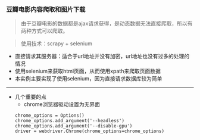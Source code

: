 ### 豆瓣电影内容爬取和图片下载
> 由于豆瓣电影的数据都是ajax请求获得，是动态数据无法直接爬取，所以有两种方式可以爬取。

> 使用技术：scrapy + selenium
- 直接请求其服务器：适合于url地址并没有加密，url地址也没有过多的处理的情况
- 使用selenium来获取html页面，从而使用xpath来爬取页面数据
- 本实例主要实现了使用selenium，因为直接请求数据库较为简单
---
- 几个重要的点
    - chrome浏览器驱动设置为无界面
    ```
    chrome_options = Options()
    chrome_options.add_argument('--headless')
    chrome_options.add_argument('--disable-gpu')
    driver = webdriver.Chrome(chrome_options=chrome_options)
    ```
